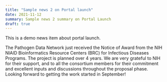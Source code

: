 ```yaml
---
title: "Sample news 2 on Portal launch"
date: 2021-11-12
summary: Sample news 2 summary on Portal Launch
draft: true
---
```


This is a demo news item about portal launch.

The Pathogen Data Network just received the Notice of Award from the NIH NIAID Bioinformatics Resource Centers (BRC) for Infectious Diseases Programs. The project is planned over 4 years. We are very grateful to NIH for their support, and to all the consortium members for their commitment and excellent inputs and discussions throughout the proposal phase. Looking forward to getting the work started in September!
